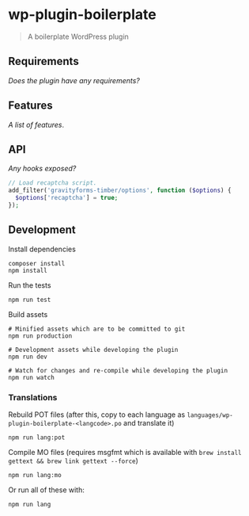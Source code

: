 # wp-plugin-boilerplate

> A boilerplate WordPress plugin

## Requirements

_Does the plugin have any requirements?_

## Features

_A list of features_.

## API

_Any hooks exposed?_

```php
// Load recaptcha script.
add_filter('gravityforms-timber/options', function ($options) {
  $options['recaptcha'] = true;
});
```

## Development

Install dependencies

    composer install
    npm install

Run the tests

    npm run test

Build assets

    # Minified assets which are to be committed to git
    npm run production

    # Development assets while developing the plugin
    npm run dev

    # Watch for changes and re-compile while developing the plugin
    npm run watch

### Translations

Rebuild POT files (after this, copy to each language as `languages/wp-plugin-boilerplate-<langcode>.po` and translate it)

    npm run lang:pot

Compile MO files (requires msgfmt which is available with `brew install gettext && brew link gettext --force`)

    npm run lang:mo

Or run all of these with:

    npm run lang
